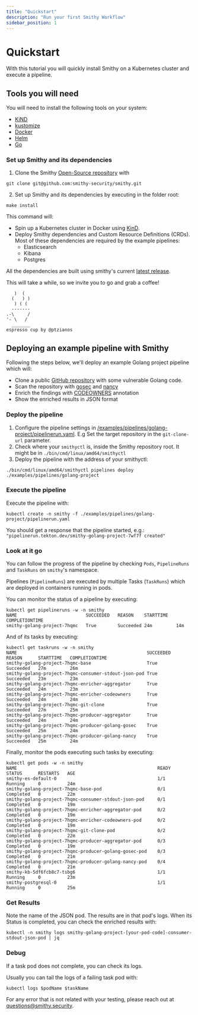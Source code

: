 ```yaml
---
title: "Quickstart"
description: "Run your first Smithy Workflow"
sidebar_position: 1
---
```

# Quickstart 

With this tutorial you will quickly install Smithy on a Kubernetes cluster and execute a
pipeline. 

## Tools you will need

You will need to install the following tools on your system:
- [KiND](https://kind.sigs.k8s.io/docs/user/quick-start/#installation)
- [kustomize](https://kubectl.docs.kubernetes.io/installation/kustomize/)
- [Docker](https://docs.docker.com/engine/install/)
- [Helm](https://helm.sh/docs/intro/install/)
- [Go](https://go.dev/doc/install)

### Set up Smithy and its dependencies

1. Clone the Smithy [Open-Source repository](https://github.com/smithy-security/smithy) with 
```
git clone git@github.com:smithy-security/smithy.git
```
2. Set up Smithy and its dependencies by executing in the folder root:
```
make install
```

This command will:
* Spin up a Kubernetes cluster in Docker using [KinD](https://kind.sigs.k8s.io/).
* Deploy Smithy dependencies and Custom Resource Definitions (CRDs).
  Most of these dependencies are required by the example pipelines:
    * Elasticsearch
    * Kibana
    * Postgres

All the dependencies are built using smithy's current [latest release](https://github.com/smithy-security/smithy/tags).

This will take a while, so we invite you to go and grab a coffee!

```text
   )  (
  (   ) )
   ) ( (
  -------
.-\     /
'- \   /
  _______
espresso cup by @ptzianos
```


## Deploying an example pipeline with Smithy

Following the steps below, we'll deploy an example Golang project
pipeline which will:

* Clone a public [GitHub repository](https://github.com/sqreen/go-dvwa.git) with some vulnerable Golang code. 
* Scan the repository with [gosec](https://github.com/securego/gosec)
  and [nancy](https://github.com/sonatype-nexus-community/nancy)
* Enrich the findings with [CODEOWNERS](https://docs.github.com/en/repositories/managing-your-repositorys-settings-and-features/customizing-your-repository/about-code-owners) annotation
* Show the enriched results in JSON format

### Deploy the pipeline

1. Configure the pipeline settings in [/examples/pipelines/golang-project/pipelinerun.yaml](https://github.com/smithy-security/smithy/blob/main/examples/pipelines/golang-project/pipelinerun.yaml). E.g Set the target repository in the `git-clone-url`
   parameter.
2. Check where your `smithyctl` is, inside the Smithy repository root. It might be in `./bin/cmd/linux/amd64/smithyctl`
3. Deploy the pipeline with the address of your smithyctl:
```
./bin/cmd/linux/amd64/smithyctl pipelines deploy ./examples/pipelines/golang-project
```

### Execute the pipeline

Execute the pipeline with:
```
kubectl create -n smithy -f ./examples/pipelines/golang-project/pipelinerun.yaml
```
You should get a response that the pipeline started, e.g.: `"pipelinerun.tekton.dev/smithy-golang-project-7wf7f created"`

### Look at it go

You can follow the progress of the pipeline by checking
`Pods`, `PipelineRuns` and `TaskRuns` on `smithy`'s namespace.

Pipelines (`PipelineRuns`) are executed by multiple Tasks (`TaskRuns`)
which are deployed in containers running in pods.

You can monitor the status of a pipeline by executing:

```shell
kubectl get pipelineruns -w -n smithy
NAME                          SUCCEEDED   REASON    STARTTIME   COMPLETIONTIME
smithy-golang-project-7hqmc   True        Succeeded 24m         14m
```

And of its tasks by executing:

```shell
kubectl get taskruns -w -n smithy
NAME                                                 SUCCEEDED   REASON      STARTTIME   COMPLETIONTIME
smithy-golang-project-7hqmc-base                     True        Succeeded   27m         26m
smithy-golang-project-7hqmc-consumer-stdout-json-pod True        Succeeded   23m         23m
smithy-golang-project-7hqmc-enricher-aggregator      True        Succeeded   24m         23m
smithy-golang-project-7hqmc-enricher-codeowners      True        Succeeded   24m         24m
smithy-golang-project-7hqmc-git-clone                True        Succeeded   27m         25m
smithy-golang-project-7hqmc-producer-aggregator      True        Succeeded   24m         24m
smithy-golang-project-7hqmc-producer-golang-gosec    True        Succeeded   25m         24m
smithy-golang-project-7hqmc-producer-golang-nancy    True        Succeeded   25m         24m
```

Finally, monitor the pods executing such tasks by executing:

```shell
kubectl get pods -w -n smithy
NAME                                                     READY   STATUS      RESTARTS   AGE
smithy-es-default-0                                      1/1     Running     0          24m
smithy-golang-project-7hqmc-base-pod                     0/1     Completed   0          22m
smithy-golang-project-7hqmc-consumer-stdout-json-pod     0/1     Completed   0          19m
smithy-golang-project-7hqmc-enricher-aggregator-pod      0/2     Completed   0          19m
smithy-golang-project-7hqmc-enricher-codeowners-pod      0/2     Completed   0          19m
smithy-golang-project-7hqmc-git-clone-pod                0/2     Completed   0          22m
smithy-golang-project-7hqmc-producer-aggregator-pod      0/3     Completed   0          19m
smithy-golang-project-7hqmc-producer-golang-gosec-pod    0/3     Completed   0          21m
smithy-golang-project-7hqmc-producer-golang-nancy-pod    0/4     Completed   0          21m
smithy-kb-5df6fcb8c7-tsbg6                               1/1     Running     0          23m
smithy-postgresql-0                                      1/1     Running     0          25m
```

### Get Results
Note the name of the JSON pod. The results are in that pod's logs.
When its Status is completed, you can check the enriched results with:

```shell
kubectl -n smithy logs smithy-golang-project-[your-pod-code]-consumer-stdout-json-pod | jq
```

### Debug

If a task pod does not complete, you can check its logs.

Usually you can tail the logs of a failing task pod with:

```shell
kubectl logs $podName $taskName 
```

For any error that is not related with your testing, please reach out at [questions@smithy.security](mailto:questions@smithy.security).
